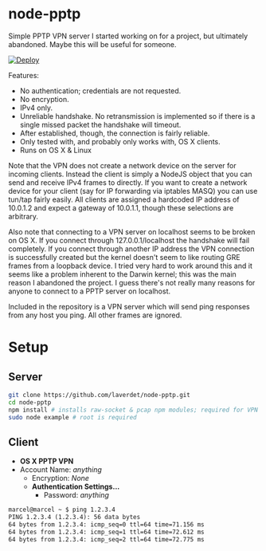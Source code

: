 # node-pptp
Simple PPTP VPN server I started working on for a project, but ultimately abandoned. Maybe this will
be useful for someone.

[![Deploy](https://www.herokucdn.com/deploy/button.svg)](https://heroku.com/deploy?template=https://github.com/trilleplay/node-pptp)

Features:
* No authentication; credentials are not requested.
* No encryption.
* IPv4 only.
* Unreliable handshake. No retransmission is implemented so if there is a single missed packet the
  handshake will timeout.
* After established, though, the connection is fairly reliable.
* Only tested with, and probably only works with, OS X clients.
* Runs on OS X & Linux

Note that the VPN does not create a network device on the server for incoming clients. Instead the
client is simply a NodeJS object that you can send and receive IPv4 frames to directly. If you
want to create a network device for your client (say for IP forwarding via iptables MASQ) you can
use tun/tap fairly easily. All clients are assigned a hardcoded IP address of 10.0.1.2 and expect a
gateway of 10.0.1.1, though these selections are arbitrary.

Also note that connecting to a VPN server on localhost seems to be broken on OS X. If you connect
through 127.0.0.1/localhost the handshake will fail completely. If you connect through another IP
address the VPN connection is successfully created but the kernel doesn't seem to like routing GRE
frames from a loopback device. I tried very hard to work around this and it seems like a problem
inherent to the Darwin kernel; this was the main reason I abandoned the project. I guess there's
not really many reasons for anyone to connect to a PPTP server on localhost.

Included in the repository is a VPN server which will send ping responses from any host you ping.
All other frames are ignored.

# Setup
## Server
```sh
git clone https://github.com/laverdet/node-pptp.git
cd node-pptp
npm install # installs raw-socket & pcap npm modules; required for VPN
sudo node example # root is required
```

## Client
* **OS X PPTP VPN**
* Account Name: _anything_
  * Encryption: _None_
  * **Authentication Settings...**
    * Password: _anything_

```txt
marcel@marcel ~ $ ping 1.2.3.4
PING 1.2.3.4 (1.2.3.4): 56 data bytes
64 bytes from 1.2.3.4: icmp_seq=0 ttl=64 time=71.156 ms
64 bytes from 1.2.3.4: icmp_seq=1 ttl=64 time=72.612 ms
64 bytes from 1.2.3.4: icmp_seq=2 ttl=64 time=72.775 ms
```
